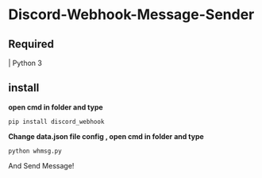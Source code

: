 # Discord-Webhook-Message-Sender

## Required

| Python 3


## install

**open cmd in folder and type**

``pip install discord_webhook``

**Change data.json file config , open cmd in folder and type**

``python whmsg.py``

And Send Message!

